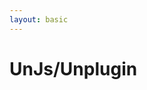 ```yaml
---
layout: basic
---
```


<h1>
    <logos:unjs class="baseColor mr-2" />UnJs/Unplugin
</h1>

<div class="w-full h-[470px] flex justify-center items-center">
  <TalkOverviewSvg :force-click="8" class="w-[100%]" />
</div>

<!-- dummy only to force the click count on this slide manually -->
<div v-click="0" />

<div class="absolute w-62 h-49 left-120 top-81" v-mark="{ at: 1, color: '#ab2657', type: 'box' }"></div>
